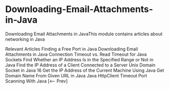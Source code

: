 # Downloading-Email-Attachments-in-Java
Downloading Email Attachments in JavaThis module contains articles about networking in Java

Relevant Articles
Finding a Free Port in Java
Downloading Email Attachments in Java
Connection Timeout vs. Read Timeout for Java Sockets
Find Whether an IP Address Is in the Specified Range or Not in Java
Find the IP Address of a Client Connected to a Server
Unix Domain Socket in Java 16
Get the IP Address of the Current Machine Using Java
Get Domain Name From Given URL in Java
Java HttpClient Timeout
Port Scanning With Java
[<-- Prev]
